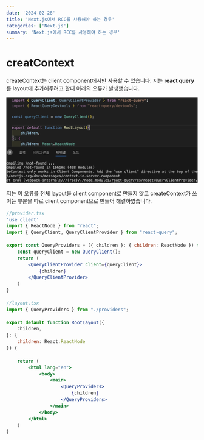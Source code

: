 ```yaml
---
date: '2024-02-28'
title: 'Next.js에서 RCC를 사용해야 하는 경우'
categories: ['Next.js']
summary: 'Next.js에서 RCC를 사용해야 하는 경우'
---
```


# creatContext
createContext는 client component에서만 사용할 수 있습니다. 저는 **react query**를 layout에 추가해주려고 할때 아래의 오류가 발생했습니다. 

![react-query-context-error](./assets/react-query-context-error.png)


저는 이 오류를 전체 layout을 client component로 만들지 않고  createContext가 쓰이는 부분을 따로 client component으로 만들어 해결하였습니다.

```jsx
//provider.tsx
'use client'
import { ReactNode } from "react";
import { QueryClient, QueryClientProvider } from "react-query";

export const QueryProviders = ({ children }: { children: ReactNode }) => {
    const queryClient = new QueryClient();
    return (
        <QueryClientProvider client={queryClient}>
            {children}
        </QueryClientProvider>
    )
}

//layout.tsx
import { QueryProviders } from "./providers";

export default function RootLayout({
    children,
}: {
    children: React.ReactNode
}) {

    return (
        <html lang="en">
            <body>
                <main>
                    <QueryProviders>
                        {children}
                    </QueryProviders>
                </main>
            </body>
        </html>
    )
}
```